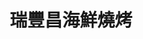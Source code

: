 ---
title: "瑞豐昌海鮮燒烤"
description: "瑞豐昌海鮮燒烤"
layout: shop
keywords:
  - 美食競賽
  - 台灣美食
  - 美食精選
datePublished: "2025-06-30"
dateModified: "2025-07-07"
city: "高雄市"
district: "左營區"
address: "高雄市左營區裕誠路南屏路"
phone: "0986156166"
geo: "22.666589033186966, 120.29936425568603"
google_map: "https://maps.app.goo.gl/EF5W9DTddxFkzhev6"
footinder: "https://footinder.com.tw/%E9%AB%98%E9%9B%84%E5%B8%82%E5%B7%A6%E7%87%9F%E5%8D%80/362035/"
official: ""
award:
  - name: "夜市王"
    year: "2024"
    entries:
      - nightMarket: "瑞豐夜市"
        food_type: "蚵仔煎"
        rank: "第一名"

---